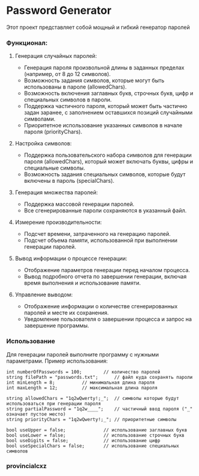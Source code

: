 # Password Generator


Этот проект представляет собой мощный и гибкий генератор паролей


### Функционал:
1. Генерация случайных паролей:
    * Генерация пароля произвольной длины в заданных пределах (например, от 8 до 12 символов).
    * Возможность задания символов, которые могут быть использованы в пароле (allowedChars).
    * Возможность включения заглавных букв, строчных букв, цифр и специальных символов в пароли.
    * Поддержка частичного пароля, который может быть частично задан заранее, с заполнением оставшихся позиций случайными символами.
    * Приоритетное использование указанных символов в начале пароля (priorityChars).

2. Настройка символов:
    * Поддержка пользовательского набора символов для генерации пароля (allowedChars), который может включать буквы, цифры и специальные символы.
    * Возможность задания специальных символов, которые будут включены в пароль (specialChars).

3. Генерация множества паролей:
    * Поддержка массовой генерации паролей.
    * Все сгенерированные пароли сохраняются в указанный файл.

4. Измерение производительности:
    * Подсчет времени, затраченного на генерацию паролей.
    * Подсчет объема памяти, использованной при выполнении генерации паролей.

5. Вывод информации о процессе генерации:
    * Отображение параметров генерации перед началом процесса.
    * Вывод подробного отчета по завершении генерации, включая время выполнения и использование памяти.

6. Управление выводом:
    * Отображение информации о количестве сгенерированных паролей и месте их сохранения.
    * Уведомление пользователя о завершении процесса и запрос на завершение программы.


### Использование
Для генерации паролей выполните программу с нужными параметрами. Пример использования:
```
int numberOfPasswords = 100;		// количество паролей
string filePath = "passwords.txt";      // файл куда сохранять пароли
int minLength = 8;			// минимальная длина пароля
int maxLength = 12;			// максимальная длина пароля

string allowedChars = "1q2wQwerty!;_";  // символы которые будут использоваться при генерации пароля
string partialPassword = "1q2w____";    // частичный ввод пароля ("_" означает пустое место)
string priorityChars = "1q2wQwerty!;_"; // приоритетные символы

bool useUpper = false;        		// использование заглавных букв
bool useLower = false;        		// использование строчных букв
bool useDigits = false;       		// использование цифр
bool useSpecialChars = false; 		// использование специальных символов

```

### provincialcxz